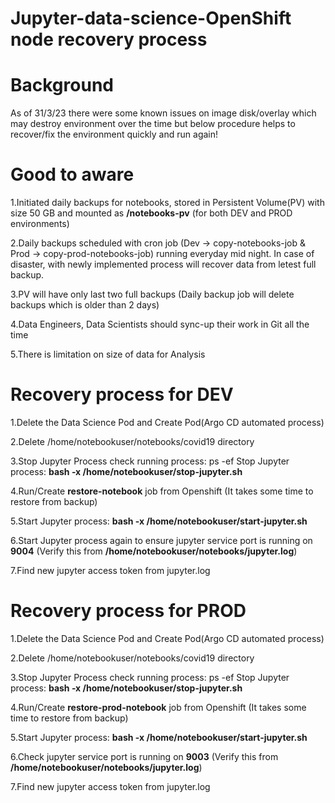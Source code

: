 # Jupyter-data-science-OpenShift node recovery process

# Background 
As of 31/3/23 there were some known issues on image disk/overlay which may destroy environment over the time but below procedure helps to recover/fix the environment quickly and run again! 

# Good to aware 
1.Initiated daily backups for notebooks, stored in Persistent Volume(PV) with size 50 GB and mounted as **/notebooks-pv** (for both DEV and PROD environments)

2.Daily backups scheduled with cron job (Dev -> copy-notebooks-job & Prod -> copy-prod-notebooks-job) running everyday mid night. In case of disaster, with newly implemented process will recover data from letest full backup.

3.PV will have only last two full backups (Daily backup job will delete backups which is older than 2 days)

4.Data Engineers, Data Scientists should sync-up their work in Git all the time 

5.There is limitation on size of data for Analysis 

# Recovery process for DEV

1.Delete the Data Science Pod and Create Pod(Argo CD automated process) 

2.Delete /home/notebookuser/notebooks/covid19 directory 

3.Stop Jupyter Process
  check running process: ps -ef
  Stop Jupyter process: **bash -x /home/notebookuser/stop-jupyter.sh**

4.Run/Create **restore-notebook** job from Openshift (It takes some time to restore from backup)

5.Start Jupyter process: **bash -x /home/notebookuser/start-jupyter.sh**

6.Start Jupyter process again to ensure jupyter service port is running on **9004** (Verify this from **/home/notebookuser/notebooks/jupyter.log**)

7.Find new jupyter access token from jupyter.log

# Recovery process for PROD

1.Delete the Data Science Pod and Create Pod(Argo CD automated process) 

2.Delete /home/notebookuser/notebooks/covid19 directory 

3.Stop Jupyter Process
  check running process: ps -ef
  Stop Jupyter process: **bash -x /home/notebookuser/stop-jupyter.sh**

4.Run/Create **restore-prod-notebook** job from Openshift (It takes some time to restore from backup)

5.Start Jupyter process: **bash -x /home/notebookuser/start-jupyter.sh**

6.Check jupyter service port is running on **9003** (Verify this from **/home/notebookuser/notebooks/jupyter.log**)

7.Find new jupyter access token from jupyter.log 


